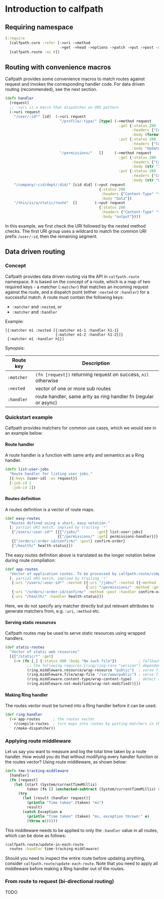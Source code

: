 # Introduction to calfpath

## Requiring namespace

```clojure
(:require
  [calfpath.core :refer [->uri ->method
                         ->get ->head ->options ->patch ->put ->post ->delete]]
  [calfpath.route :as r])
```


## Routing with convenience macros

Calfpath provides some convenience macros to match routes against request and invokes the
corresponding handler code. For data driven routing (recommended), see the next section.

```clojure
(defn handler
  [request]
  ;; ->uri is a macro that dispatches on URI pattern
  (->uri request
    "/user/:id*" [id]  (->uri request
                         "/profile/:type/" [type] (->method request
                                                    :get {:status 200
                                                          :headers {"Content-Type" "text/plain"}
                                                          :body (format "ID: %s, Type: %s" id type)}
                                                    :put {:status 200
                                                          :headers {"Content-Type" "text/plain"}
                                                          :body "Updated"})
                         "/permissions/"   []     (->method request
                                                    :get {:status 200
                                                          :headers {"Content-Type" "text/plain"}
                                                          :body (str "ID: " id)}
                                                    :put {:status 200
                                                          :headers {"Content-Type" "text/plain"}
                                                          :body (str "Updated ID: " id)}))
    "/company/:cid/dept/:did/" [cid did] (->put request
                                           {:status 200
                                            :headers {"Content-Type" "text/plain"}
                                            :body "Data"})
    "/this/is/a/static/route"  []        (->put request
                                           {:status 200
                                            :headers {"Content-Type" "text/plain"}
                                            :body "output"})))
```

In this example, we first check the URI followed by the nested method checks. The first URI group
uses a wildcard to match the common URI prefix `/user/:id`, then the remaining segment.


## Data driven routing

### Concept

Calfpath provides data driven routing via the API in `calfpath.route` namespace. It is based on the
concept of a route, which is a map of two required keys - a matcher (`:matcher`) that matches an
incoming request against the route, and a dispatch point (either `:nested` or `:handler`) for a
successful match. A route must contain the following keys:

- `:matcher` and `:nested`, or
- `:matcher` and `:handler`

Example:

```edn
[{:matcher m1 :nested [{:matcher m1-1 :handler h1-1}
                       {:matcher m1-2 :handler h1-2}]}
 {:matcher m1 :handler h1}]
```

Synopsis:

| Route key| Description |
|----------|-------------|
|`:matcher`|`(fn [request])` returning request on success, `nil` otherwise |
|`:nested` |vector of one or more sub routes                               |
|`:handler`|route handler, same arity as ring handler fn (regular or async)|


### Quickstart example

Calfpath provides matchers for common use cases, which we would see in an example below:

#### Route handler

A route handler is a function with same arity and semantics as a Ring handler.

```clojure
(defn list-user-jobs
  "Route handler for listing user jobs."
  [{:keys [user-id] :as request}]
  [:job-id 1
   :job-id 2])
```

#### Routes definition

A routes definition is a vector of route maps.

```clojure
(def easy-routes
  "Routes defined using a short, easy notation."
  [; partial URI match, implied by trailing '*'
   {"/users/:user-id*" [{["/jobs/"        :get] list-user-jobs}
                        {["/permissions/" :get] permissions-handler}]}
   {["/orders/:order-id/confirm/" :post] confirm-order}
   {"/health/" health-status}])
```

The easy routes definition above is translated as the longer notation below during route compilation:

```clojure
(def app-routes
  "Vector of application routes. To be processed by calfpath.route/compile-routes to generate matchers."
  [; partial URI match, implied by trailing '*'
   {:uri "/users/:user-id*" :nested [{:uri "/jobs/" :nested [{:method :get :handler list-user-jobs}]}
                                     {:uri "/permissions/" :method :get permissions-handler}]}
   {:uri "/orders/:order-id/confirm/" :method :post :handler confirm-order} ; :uri is lifted over :method
   {:uri "/health/" :handler health-status}])
```

Here, we do not specify any matcher directly but put relevant attributes to generate matchers
from, e.g. `:uri`, `:method` etc.


#### Serving static resources

Calfpath routes may be used to serve static resources using wrapped handlers.

```clojure
(def static-routes
  "Vector of static web resources"
  [{["/static/*" :get]
    (-> (fn [_] {:status 400 :body "No such file"})          ; fallback
          ;; the following requires [ring/ring-core "version"] dependency in your project
          (ring.middleware.resource/wrap-resource "public")  ; serve files from classpath
          (ring.middleware.file/wrap-file "/var/www/public") ; serve files from filesystem
          (ring.middleware.content-type/wrap-content-type)   ; detect and put content type
          (ring.middleware.not-modified/wrap-not-modified))}])
```


#### Making Ring handler

The routes vector must be turned into a Ring handler before it can be used.

```clojure
(def ring-handler
  (-> app-routes      ; the routes vector
    r/compile-routes  ; turn maps into routes by putting matchers in them
    r/make-dispatcher))
```


### Applying route middleware

Let us say you want to measure and log the total time taken by a route handler. How would you do that without
modifying every handler function or the routes vector? Using route middleware, as shown below:

```clojure
(defn tme-tracking-middleware
  [handler]
  (fn [request]
    (let [start (System/currentTimeMillis)
          taken (fn [] (unchecked-subtract (System/currentTimeMillis) start))]
      (try
        (let [result (handler request)]
          (println "Time taken" (taken) "ms")
          result)
        (catch Exception e
          (println "Time taken" (taken) "ms, exception thrown:" e)
          (throw e))))))
```

This middleware needs to be applied to only the `:handler` value in all routes, which can be done as follows:

```clojure
(calfpath.route/update-in-each-route
  routes :handler time-tracking-middleware)
```

Should you need to inspect the entire route before updating anything, consider `calfpath.route/update-each-route`.
Note that you need to apply all middleware before making a Ring handler out of the routes.


### From route to request (bi-directional routing)

TODO
